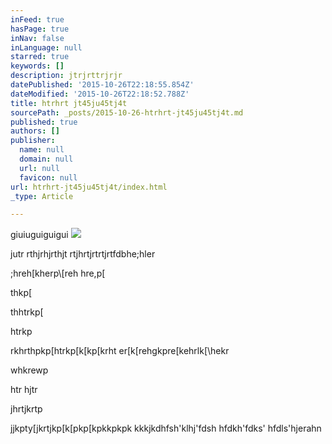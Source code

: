 ```yaml
---
inFeed: true
hasPage: true
inNav: false
inLanguage: null
starred: true
keywords: []
description: jtrjrttrjrjr
datePublished: '2015-10-26T22:18:55.854Z'
dateModified: '2015-10-26T22:18:52.788Z'
title: htrhrt jt45ju45tj4t
sourcePath: _posts/2015-10-26-htrhrt-jt45ju45tj4t.md
published: true
authors: []
publisher:
  name: null
  domain: null
  url: null
  favicon: null
url: htrhrt-jt45ju45tj4t/index.html
_type: Article

---
```

giuiuguiguigui
![](https://the-grid-user-content.s3-us-west-2.amazonaws.com/21278780-17a0-47a5-9ac8-f6a624cb4a45.jpg)

jutr rthjrhjrthjt rtjhrtjrtrtjrtfdbhe;hler

;hreh\[kherp\\\[reh hre,p\[

thkp\[

thhtrkp\[

htrkp

rkhrthpkp\[htrkp\[k\[kp\[krht er\[k\[rehgkpre\[kehrlk\[\\hekr

whkrewp

htr hjtr

jhrtjkrtp

jjkpty\[jkrtjkp\[k\[pkp\[kpkkpkpk kkkjkdhfsh'klhj'fdsh hfdkh'fdks' hfdls'hjerahn